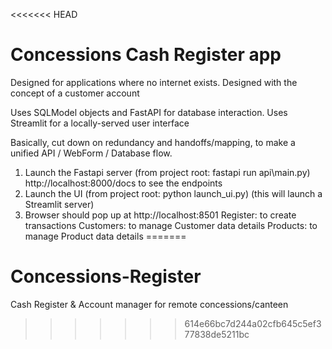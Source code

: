 <<<<<<< HEAD
# Concessions Cash Register app

 Designed for applications where no internet exists.
 Designed with the concept of a customer account
 
 Uses SQLModel objects and FastAPI for database interaction.
 Uses Streamlit for a locally-served user interface

 Basically, cut down on redundancy and handoffs/mapping, to make a unified API / WebForm / Database flow.

 1. Launch the Fastapi server  (from project root: fastapi run api\main.py)   http://localhost:8000/docs to see the endpoints
 2. Launch the UI (from project root: python launch_ui.py) (this will launch a Streamlit server)
 3. Browser should pop up at http://localhost:8501
 Register: to create transactions
 Customers: to manage Customer data details
 Products: to manage Product data details
=======
# Concessions-Register
Cash Register &amp; Account manager for remote concessions/canteen
>>>>>>> 614e66bc7d244a02cfb645c5ef377838de5211bc
